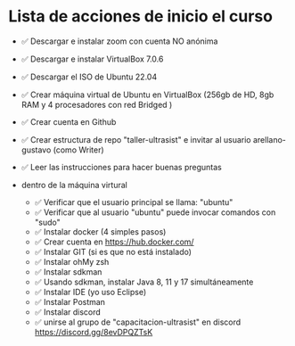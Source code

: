 # Lista de acciones de inicio el curso

- ✅ Descargar e instalar zoom con cuenta NO anónima

- ✅ Descargar e instalar VirtualBox 7.0.6
- ✅ Descargar el ISO de Ubuntu 22.04
- ✅ Crear máquina virtual de Ubuntu en VirtualBox (256gb de HD, 8gb RAM y 4 procesadores con red Bridged )
- ✅ Crear cuenta en Github
- ✅ Crear estructura de repo "taller-ultrasist" e invitar al usuario arellano-gustavo (como Writer)
- ✅ Leer las instrucciones para hacer buenas preguntas
- dentro de la máquina virtural
  - ✅ Verificar que el usuario principal se llama: "ubuntu"
  - ✅ Verificar que al usuario "ubuntu" puede invocar comandos con "sudo"
  - ✅ Instalar docker (4 simples pasos)
  - ✅ Crear cuenta en https://hub.docker.com/
  - ✅ Instalar GIT (si es que no está instalado)
  - ✅ Instalar ohMy zsh 
  - ✅ Instalar sdkman
  - ✅ Usando sdkman, instalar Java 8, 11 y 17 simultáneamente
  - ✅ Instalar IDE (yo uso Eclipse)
  - ✅ Instalar Postman
  - ✅ Instalar discord
  - ✅ unirse al grupo de "capacitacion-ultrasist" en discord https://discord.gg/8evDPQZTsK
